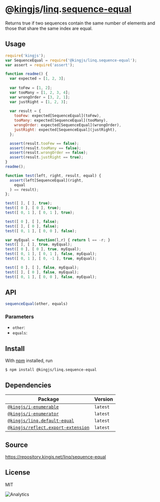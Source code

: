 # @[kingjs][@kingjs]/[linq][ns0].[sequence-equal][ns1]
Returns true if two sequences contain the same  number of elements and those that share the same index are equal.
## Usage
```js
require('kingjs');
var SequenceEqual = require('@kingjs/linq.sequence-equal');
var assert = require('assert');

function readme() {
  var expected = [1, 2, 3];
  
  var toFew = [1, 2];
  var tooMany = [1, 2, 3, 4];
  var wrongOrder = [3, 2, 1];
  var justRight = [1, 2, 3];
  
  var result = {
    tooFew: expected[SequenceEqual](toFew),
    tooMany: expected[SequenceEqual](tooMany),
    wrongOrder: expected[SequenceEqual](wrongOrder),
    justRight: expected[SequenceEqual](justRight),
  };

  assert(result.tooFew == false);
  assert(result.tooMany == false);
  assert(result.wrongOrder == false);
  assert(result.justRight == true);
}
readme();

function test(left, right, result, equal) {
  assert(left[SequenceEqual](right,
    equal
  ) == result);
};

test([ ], [ ], true);
test([ 0 ], [ 0 ], true);
test([ 0, 1 ], [ 0, 1 ], true);

test([ 0 ], [ ], false);
test([ ], [ 0 ], false);
test([ 0, 1 ], [ 0, 0 ], false);

var myEqual = function(l,r) { return l == -r; }
test([ ], [ ], true, myEqual);
test([ 0 ], [ 0 ], true, myEqual);
test([ 0, 1 ], [ 0, 1 ], false, myEqual);
test([ 0, 1 ], [ 0, -1 ], true, myEqual);

test([ 0 ], [ ], false, myEqual);
test([ ], [ 0 ], false, myEqual);
test([ 0, 1 ], [ 0, 0 ], false, myEqual);
```

## API
```ts
sequenceEqual(other, equals)
```

### Parameters
- `other`: 
- `equals`: 



## Install
With [npm](https://npmjs.org/) installed, run
```
$ npm install @kingjs/linq.sequence-equal
```
## Dependencies
|Package|Version|
|---|---|
|[`@kingjs/i-enumerable`](https://www.npmjs.com/package/@kingjs/i-enumerable)|`latest`|
|[`@kingjs/i-enumerator`](https://www.npmjs.com/package/@kingjs/i-enumerator)|`latest`|
|[`@kingjs/linq.default-equal`](https://www.npmjs.com/package/@kingjs/linq.default-equal)|`latest`|
|[`@kingjs/reflect.export-extension`](https://www.npmjs.com/package/@kingjs/reflect.export-extension)|`latest`|
## Source
https://repository.kingjs.net/linq/sequence-equal
## License
MIT

![Analytics](https://analytics.kingjs.net/linq/sequence-equal)

[@kingjs]: https://www.npmjs.com/package/kingjs
[ns0]: https://www.npmjs.com/package/@kingjs/linq
[ns1]: https://www.npmjs.com/package/@kingjs/linq.sequence-equal
